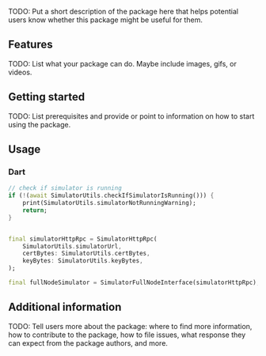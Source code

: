 <!-- 
This README describes the package. If you publish this package to pub.dev,
this README's contents appear on the landing page for your package.

For information about how to write a good package README, see the guide for
[writing package pages](https://dart.dev/guides/libraries/writing-package-pages). 

For general information about developing packages, see the Dart guide for
[creating packages](https://dart.dev/guides/libraries/create-library-packages)
and the Flutter guide for
[developing packages and plugins](https://flutter.dev/developing-packages). 
-->

TODO: Put a short description of the package here that helps potential users
know whether this package might be useful for them.

## Features

TODO: List what your package can do. Maybe include images, gifs, or videos.

## Getting started

TODO: List prerequisites and provide or point to information on how to
start using the package.

## Usage



### Dart
```dart
// check if simulator is running
if (!(await SimulatorUtils.checkIfSimulatorIsRunning())) {
    print(SimulatorUtils.simulatorNotRunningWarning);
    return;
}


final simulatorHttpRpc = SimulatorHttpRpc(
    SimulatorUtils.simulatorUrl,
    certBytes: SimulatorUtils.certBytes,
    keyBytes: SimulatorUtils.keyBytes,
);

final fullNodeSimulator = SimulatorFullNodeInterface(simulatorHttpRpc);


```

## Additional information

TODO: Tell users more about the package: where to find more information, how to 
contribute to the package, how to file issues, what response they can expect 
from the package authors, and more.
